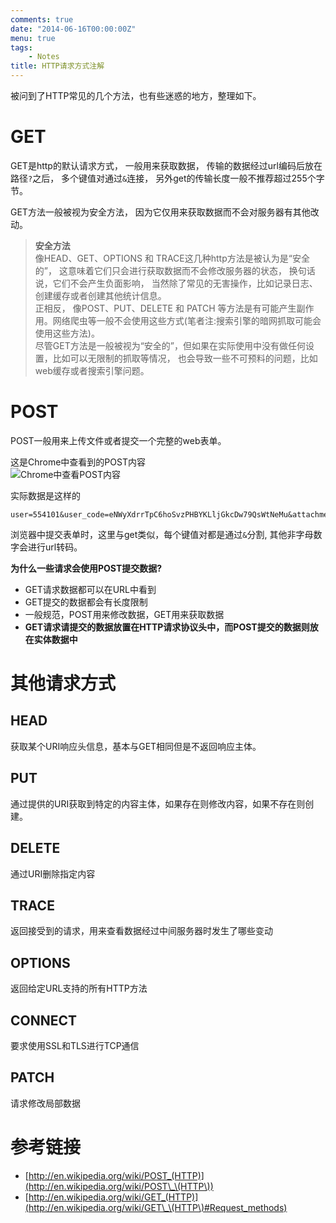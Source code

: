 ```yaml
---
comments: true
date: "2014-06-16T00:00:00Z"
menu: true
tags:
    - Notes
title: HTTP请求方式注解
---
```


被问到了HTTP常见的几个方法，也有些迷惑的地方，整理如下。

# GET

GET是http的默认请求方式， 一般用来获取数据， 传输的数据经过url编码后放在路径`?`之后， 多个键值对通过`&`连接， 另外get的传输长度一般不推荐超过255个字节。


GET方法一般被视为安全方法， 因为它仅用来获取数据而不会对服务器有其他改动。

> **安全方法**  
> 像HEAD、GET、OPTIONS 和 TRACE这几种http方法是被认为是“安全的”， 这意味着它们只会进行获取数据而不会修改服务器的状态， 换句话说，它们不会产生负面影响， 当然除了常见的无害操作，比如记录日志、创建缓存或者创建其他统计信息。  
> 正相反， 像POST、PUT、DELETE 和 PATCH 等方法是有可能产生副作用。网络爬虫等一般不会使用这些方式(笔者注:搜索引擎的暗网抓取可能会使用这些方法)。  
> 尽管GET方法是一般被视为“安全的”，但如果在实际使用中没有做任何设置，比如可以无限制的抓取等情况， 也会导致一些不可预料的问题，比如web缓存或者搜索引擎问题。  

# POST

POST一般用来上传文件或者提交一个完整的web表单。  

这是Chrome中查看到的POST内容  
![Chrome中查看POST内容](http://ww1.sinaimg.cn/large/9f62afa1tw1ehfyundfwpj20bw03zt90.jpg)

实际数据是这样的  

    user=554101&user_code=eNWyXdrrTpC6hoSvzPHBYKLljGkcDw79QsWtNeMu&attachment=0&code_brush=&code_snippet=&msg=test

浏览器中提交表单时，这里与get类似，每个键值对都是通过`&`分割, 其他非字母数字会进行url转码。

**为什么一些请求会使用POST提交数据?**

+ GET请求数据都可以在URL中看到
+ GET提交的数据都会有长度限制
+ 一般规范，POST用来修改数据，GET用来获取数据
+ **GET请求请提交的数据放置在HTTP请求协议头中，而POST提交的数据则放在实体数据中**

# 其他请求方式

## HEAD

获取某个URI响应头信息，基本与GET相同但是不返回响应主体。

## PUT

通过提供的URI获取到特定的内容主体，如果存在则修改内容，如果不存在则创建。

## DELETE

通过URI删除指定内容

## TRACE

返回接受到的请求，用来查看数据经过中间服务器时发生了哪些变动

## OPTIONS

返回给定URL支持的所有HTTP方法

## CONNECT

要求使用SSL和TLS进行TCP通信

## PATCH

请求修改局部数据

# 参考链接

+ [http://en.wikipedia.org/wiki/POST_(HTTP)](http://en.wikipedia.org/wiki/POST\_\(HTTP\))
+ [http://en.wikipedia.org/wiki/GET_(HTTP)](http://en.wikipedia.org/wiki/GET\_\(HTTP\)#Request_methods)
